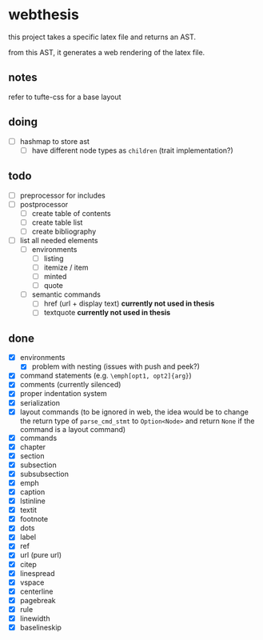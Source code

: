 # webthesis

this project takes a specific latex file and returns an AST.

from this AST, it generates a web rendering of the latex file.

## notes

refer to tufte-css for a base layout

## doing

- [ ] hashmap to store ast
    - [ ] have different node types as `children` (trait implementation?)

## todo

- [ ] preprocessor for includes
- [ ] postprocessor
  - [ ] create table of contents
  - [ ] create table list
  - [ ] create bibliography
- [ ] list all needed elements
  - [ ] environments
    - [ ] listing
    - [ ] itemize / item
    - [ ] minted
    - [ ] quote
  - [ ] semantic commands
    - [ ] href (url + display text) __currently not used in thesis__
    - [ ] textquote __currently not used in thesis__

## done

- [x] environments
    - [x] problem with nesting (issues with push and peek?)
- [x] command statements (e.g. `\emph[opt1, opt2]{arg}`)
- [x] comments (currently silenced)
- [x] proper indentation system
- [x] serialization
- [x]  layout commands (to be ignored in web, the idea would be to change the return type of `parse_cmd_stmt` to `Option<Node>` and return `None` if the command is a layout command)
- [x]  commands
  - [x] chapter
  - [x] section
  - [x] subsection
  - [x] subsubsection
  - [x] emph
  - [x] caption
  - [x] lstinline
  - [x] textit
  - [x] footnote
  - [x] dots
  - [x] label
  - [x] ref
  - [x] url (pure url)
  - [x] citep
  - [x] linespread
  - [x] vspace
  - [x] centerline
  - [x] pagebreak
  - [x] rule
  - [x] linewidth
  - [x] baselineskip